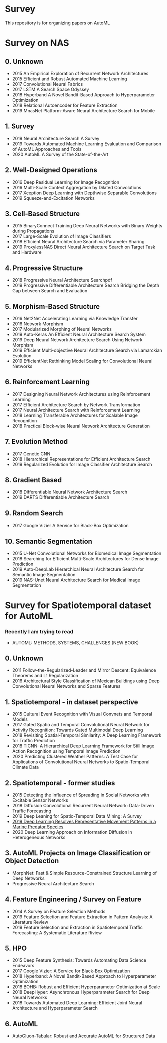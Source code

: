# Survey
This repository is for organizing papers on AutoML

# Survey on NAS

## 0. Unknown

- 2015 An Empirical Exploration of Recurrent Network Architectures
- 2015 Efficient and Robust Automated Machine Learning
- 2017 Convolutional Neural Fabrics
- 2017 LSTM A Search Space Odyssey
- 2018 Hyperband A Novel Bandit-Based Approach to Hyperparameter Optimization
- 2018 Relational Autoencoder for Feature Extraction
- 2019 MnasNet Platform-Aware Neural Architecture Search for Mobile

## 1. Survey

- 2019 Neural Architecture Search A Survey
- 2019 Towards Automated Machine Learning Evaluation and Comparison of AutoML Approaches and Tools
- 2020 AutoML A Survey of the State-of-the-Art

## 2. Well-Designed Operations

- 2016 Deep Residual Learning for Image Recognition
- 2016 Multi-Scale Context Aggregation by Dilated Convolutions
- 2017 Xception Deep Learning with Depthwise Separable Convolutions
- 2019 Squeeze-and-Excitation Networks

## 3. Cell-Based Structure

- 2015 BinaryConnect Training Deep Neural Networks with Binary Weights during Propagations
- 2017 Large-Scale Evolution of Image Classifiers
- 2018 Efficient Neural Architecture Search via Parameter Sharing
- 2019 ProxylessNAS Direct Neural Architecture Search on Target Task and Hardware

## 4. Progressive Structure

- 2018 Progressive Neural Architecture Searchpdf
- 2019 Progressive Differentiable Architecture Search Bridging the Depth Gap between Search and Evaluation

## 5. Morphism-Based Structure

- 2016 Net2Net Accelerating Learning via Knowledge Transfer
- 2016 Network Morphism
- 2017 Modularized Morphing of Neural Networks
- 2019 Auto-Keras An Efficient Neural Architecture Search System
- 2019 Deep Neural Network Architecture Search Using Network Morphism
- 2019 Efficient Multi-objective Neural Architecture Search via Lamarckian Evolution
- 2019 EfficientNet Rethinking Model Scaling for Convolutional Neural Networks

## 6. Reinforcement Learning

- 2017 Designing Neural Network Architectures using Reinforcement Learning
- 2017 Efficient Architecture Search by Network Transformation
- 2017 Neural Architecture Search with Reinforcement Learning
- 2018 Learning Transferable Architectures for Scalable Image Recognition
- 2018 Practical Block-wise Neural Network Architecture Generation

## 7. Evolution Method

- 2017 Genetic CNN
- 2018 Hierarchical Representations for Efficient Architecture Search
- 2019 Regularized Evolution for Image Classifier Architecture Search

## 8. Gradient Based

- 2018 Differentiable Neural Network Architecture Search
- 2019 DARTS Differentiable Architecture Search

## 9. Random Search

- 2017 Google Vizier A Service for Black-Box Optimization

## 10. Semantic Segmentation

- 2015 U-Net Convolutional Networks for Biomedical Image Segmentation
- 2018 Searching for Efficient Multi-Scale Architectures for Dense Image Prediction
- 2019 Auto-DeepLab Hierarchical Neural Architecture Search for Semantic Image Segmentation
- 2019 NAS-Unet Neural Architecture Search for Medical Image Segmentation



# Survey for Spatiotemporal dataset for AutoML

### Recently I am trying to read

- AUTOML: METHODS, SYSTEMS, CHALLENGES (NEW BOOK)

## 0. Unknown

- 2011 Follow-the-Regularized-Leader and Mirror Descent: Equivalence Theorems and L1 Regularization
- 2016 Architectural Style Classification of Mexican Buildings using Deep Convolutional Neural Networks and Sparse Features

## 1. Spatiotemporal - in dataset perspective

- 2015 Cultural Event Recognition with Visual Convnets and Temporal Models
- 2017 Gated Spatio and Temporal Convolutional Neural Network for Activity Recognition: Towards Gated Multimodal Deep Learning
- 2018 Revisiting Spatial-Temporal Similarity: A Deep Learning Framework for Traffic Prediction
- 2018 TICNN: A Hierarchical Deep Learning Framework for Still Image Action Recognition using Temporal Image Prediction
- 2020 Predicting Clustered Weather Patterns: A Test Case for Applications of Convolutional Neural Networks to Spatio-Temporal Climate Data

## 2. Spatiotemporal - former studies

- 2015 Detecting the Influence of Spreading in Social Networks with Excitable Sensor Networks
- 2018 Diffusion Convolutional Recurrent Neural Network: Data-Driven Traffic Forecasting
- 2019 Deep Leaning for Spatio-Temporal Data Mining: A Survey
- [2019 Deep Learning Resolves Representative Movement Patterns in a Marine Predator Species](SpatioTemporal/2.%20Spatiotemporal%20-%20former%20studies/2019%20Deep%20Learning%20Resolves%20Representative%20Movement%20Patterns%20in%20a%20Marine%20Predator%20Species.md)
- 2020 Deep Learning Approach on Information Diffusion in Heterogeneous Networks

## 3. AutoML Projects on Image Classification or Object Detection

- MorphNet: Fast & Simple Resource-Constrained Structure Learning of Deep Networks
- Progressive Neural Architecture Search

## 4. Feature Engineering / Survey on Feature

- 2014 A Survey on Feature Selection Methods
- 2019 Feature Selection and Feature Extraction in Pattern Analysis: A Literature Review
- 2019 Feature Selection and Extraction in Spatiotemporal Traffic Forecasting: A Systematic Literature Riview

## 5. HPO

- 2015 Deep Feature Synthesis: Towards Automating Data Science Endeavors
- 2017 Google Vizier: A Service for Black-Box Optimization
- 2018 Hyperband: A Novel Bandit-Based Approach to Hyperparameter Optimization
- 2018 BOHB: Robust and Efficient Hyperparameter Optimization at Scale
- 2018 DeepHyper: Asynchronous Hyperparameter Search for Deep Neural Networks
- 2018 Towards Automated Deep Learning: Efficient Joint Neural Architecture and Hyperparameter Search

## 6. AutoML

- AutoGluon-Tabular: Robust and Accurate AutoML for Structured Data